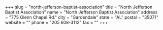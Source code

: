 +++
slug = "north-jefferson-baptist-association"
title = "North Jefferson Baptist Association"
name = "North Jefferson Baptist Association"
address = "775 Glenn Chapel Rd."
city = "Gardendale"
state = "AL"
postal = "35071"
website = ""
phone = "205 608-3112"
fax = ""
+++
